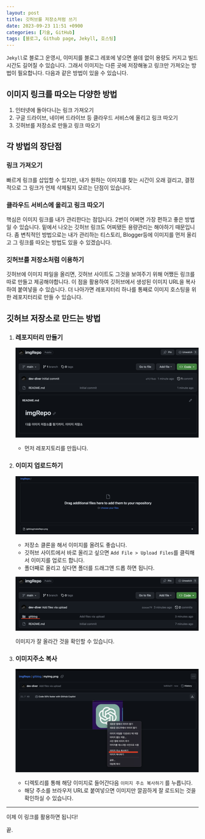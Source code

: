 ```yaml
---
layout: post
title: 깃허브를 저장소처럼 쓰기
date: 2023-09-23 11:51 +0900
categories: [기술, GitHub]
tags: [블로그, Github page, Jekyll, 호스팅]
---
```


`Jekyll`로 블로그 운영시, 이미지를 블로그 레포에 넣으면 쓸데 없이 용량도 커지고 빌드시간도 길어질 수 있습니다. 그래서 이미지는 다른 곳에 저장해놓고 링크만 가져오는 방법이 필요합니다.
다음과 같은 방법이 있을 수 있습니다.

## 이미지 링크를 따오는 다양한 방법
1. 인터넷에 돌아다니는 링크 가져오기
2. 구글 드라이브, 네이버 드라이브 등 클라우드 서비스에 올리고 링크 따오기
3. 깃허브를 저장소로 만들고 링크 따오기

## 각 방법의 장단점
### 링크 가져오기
빠르게 링크를 삽입할 수 있지만, 내가 원하는 이미지를 찾는 시간이 오래 걸리고, 결정적으로 그 링크가 언제 삭제될지 모르는 단점이 있습니다.
### 클라우드 서비스에 올리고 링크 따오기
핵심은 이미지 링크를 내가 관리한다는 점입니다. 2번이 어쩌면 가장 편하고 좋은 방법일 수 있습니다. 밑에서 나오는 깃허브 링크도 어찌됐든 용량관리는 해야하기 때문입니다.
좀 변칙적인 방법으로는 내가 관리하는 티스토리, Blogger등에 이미지를 먼저 올리고 그 링크를 따오는 방법도 있을 수 있겠습니다.
### 깃허브를 저장소처럼 이용하기
깃허브에 이미지 파일을 올리면, 깃허브 사이트도 그것을 보여주기 위해 어쨌든 링크를 따로 만들고 제공해야합니다. 이 점을 활용하여 깃허브에서 생성된 이미지 URL을 복사하여 붙여넣을 수 있습니다.
더 나아가면 레포지터리 하나를 통째로 이미지 호스팅을 위한 레포지터리로 만들 수 있습니다.

## 깃허브 저장소로 만드는 방법
1. ### 레포지터리 만들기
    ![Repository 생성](https://github.com/dev-diver/imgRepo/blob/main/gitblog/gitForRepo/1makeRepo.png?raw=true)

    * 먼저 레포지토리를 만듭니다.
2. ### 이미지 업로드하기

    ![이미지 업로드](https://github.com/dev-diver/imgRepo/blob/main/gitblog/gitForRepo/2upload.png?raw=true)

    * 저장소 클론을 해서 이미지를 올려도 좋습니다.
    * 깃허브 사이트에서 바로 올리고 싶으면 `Add File > Upload Files`를 클릭해서 이미지를 업로드 합니다.
    * 폴더째로 올리고 싶다면 폴더를 드래그앤 드롭 하면 됩니다.

    ![이미지 확인](https://github.com/dev-diver/imgRepo/blob/main/gitblog/gitForRepo/3directoryCheck.png?raw=true)

    이미지가 잘 올라간 것을 확인할 수 있습니다.

3. ### 이미지주소 복사
    ![이미지 주소 복사](https://github.com/dev-diver/imgRepo/blob/main/gitblog/gitForRepo/4copyLink.png?raw=true)

    * 디렉토리를 통해 해당 이미지로 들어간다음 `이미지 주소 복사하기` 를 누릅니다.
    * 해당 주소를 브라우저 URL로 붙여넣으면 이미지만 깔끔하게 잘 로드되는 것을 확인하실 수 있습니다.

---
이제 이 링크를 활용하면 됩니다!

끝.